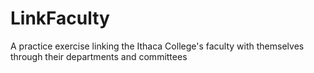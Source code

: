LinkFaculty
===========

A practice exercise linking the Ithaca College's faculty with themselves through their departments and committees
